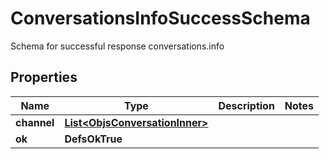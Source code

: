 

# ConversationsInfoSuccessSchema

Schema for successful response conversations.info

## Properties

| Name | Type | Description | Notes |
|------------ | ------------- | ------------- | -------------|
|**channel** | [**List&lt;ObjsConversationInner&gt;**](ObjsConversationInner.md) |  |  |
|**ok** | **DefsOkTrue** |  |  |



